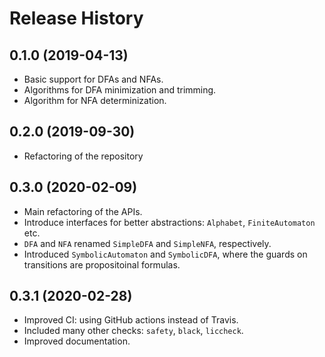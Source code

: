 # Release History

## 0.1.0 (2019-04-13)

* Basic support for DFAs and NFAs.
* Algorithms for DFA minimization and trimming.
* Algorithm for NFA determinization.

## 0.2.0 (2019-09-30)

* Refactoring of the repository

## 0.3.0 (2020-02-09)

* Main refactoring of the APIs.
* Introduce interfaces for better abstractions: `Alphabet`, `FiniteAutomaton` etc.
* `DFA` and `NFA` renamed `SimpleDFA` and `SimpleNFA`, respectively.
* Introduced `SymbolicAutomaton` and `SymbolicDFA`, where the guards
  on transitions are propositoinal formulas.

## 0.3.1 (2020-02-28)

* Improved CI: using GitHub actions instead of Travis.
* Included many other checks: `safety`, `black`, `liccheck`.
* Improved documentation.
